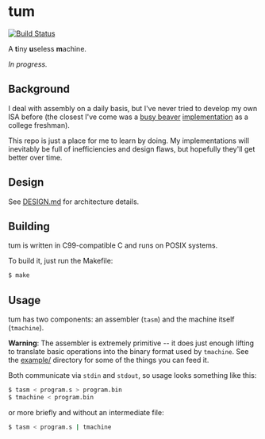 tum
===

[![Build Status](https://img.shields.io/github/workflow/status/woodruffw/tum/CI/master)](https://github.com/woodruffw/tum/actions?query=workflow%3ACI)

A **t**iny **u**seless **m**achine.

*In progress.*

## Background

I deal with assembly on a daily basis, but I've never tried to develop my own ISA before (the
closest I've come was a [busy beaver](https://en.wikipedia.org/wiki/Busy_beaver)
[implementation](https://github.com/woodruffw/busybeaver) as a college freshman).

This repo is just a place for me to learn by doing. My implementations will inevitably be full
of inefficiencies and design flaws, but hopefully they'll get better over time.

## Design

See [DESIGN.md](DESIGN.md) for architecture details.

## Building

tum is written in C99-compatible C and runs on POSIX systems.

To build it, just run the Makefile:

```sh
$ make
```

## Usage

tum has two components: an assembler (`tasm`) and the machine itself (`tmachine`).

**Warning**: The assembler is extremely primitive -- it does just enough lifting to translate
basic operations into the binary format used by `tmachine`. See the [example/](example/) directory
for some of the things you can feed it.

Both communicate via `stdin` and `stdout`, so usage looks something like this:

```sh
$ tasm < program.s > program.bin
$ tmachine < program.bin
```

or more briefly and without an intermediate file:

```sh
$ tasm < program.s | tmachine
```
